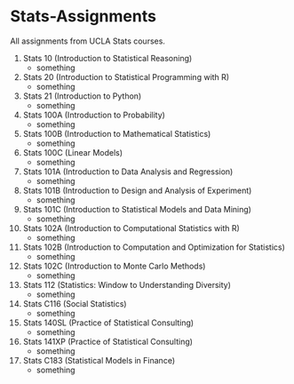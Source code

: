 # Stats-Assignments
All assignments from UCLA Stats courses.

  1) Stats 10 (Introduction to Statistical Reasoning)
      - something
  2) Stats 20 (Introduction to Statistical Programming with R)
       - something
  3) Stats 21 (Introduction to Python)
        - something
  4) Stats 100A (Introduction to Probability)
        - something
  5) Stats 100B (Introduction to Mathematical Statistics)
        - something
  6) Stats 100C (Linear Models)
        - something
  7) Stats 101A (Introduction to Data Analysis and Regression)
        - something
  8) Stats 101B (Introduction to Design and Analysis of Experiment)
        - something
  9) Stats 101C (Introduction to Statistical Models and Data Mining)
        - something
  10) Stats 102A (Introduction to Computational Statistics with R)
        - something
  11) Stats 102B (Introduction to Computation and Optimization for Statistics)
        - something
  12) Stats 102C (Introduction to Monte Carlo Methods)
        - something
  13) Stats 112 (Statistics: Window to Understanding Diversity)
        - something
  14) Stats C116 (Social Statistics)
        - something
  15) Stats 140SL (Practice of Statistical Consulting)
        - something
  16) Stats 141XP (Practice of Statistical Consulting)
        - something
  17) Stats C183 (Statistical Models in Finance)
        - something
